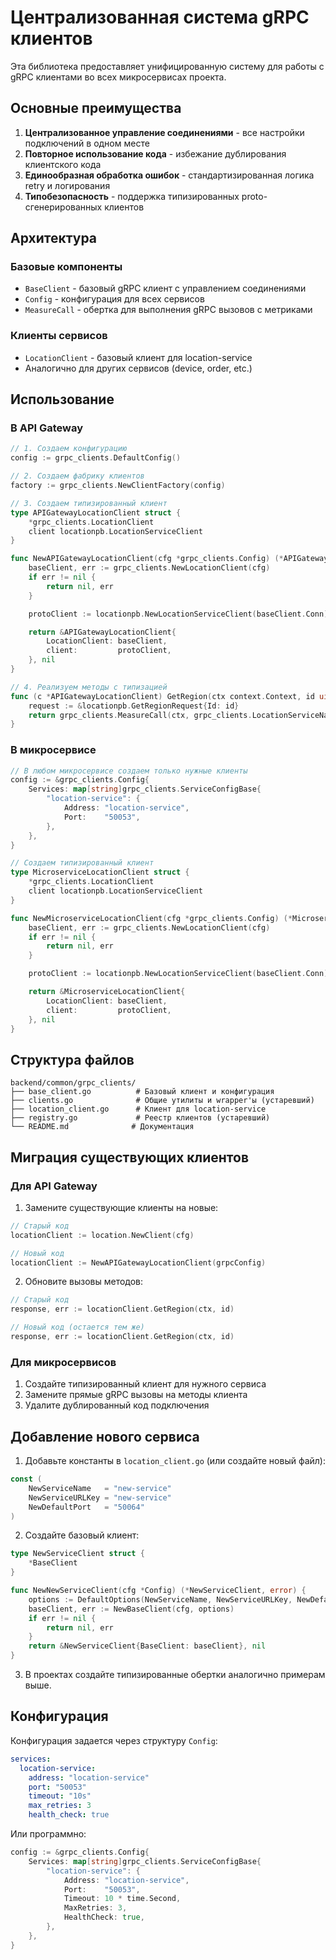 # Централизованная система gRPC клиентов

Эта библиотека предоставляет унифицированную систему для работы с gRPC клиентами во всех микросервисах проекта.

## Основные преимущества

1. **Централизованное управление соединениями** - все настройки подключений в одном месте
2. **Повторное использование кода** - избежание дублирования клиентского кода
3. **Единообразная обработка ошибок** - стандартизированная логика retry и логирования
4. **Типобезопасность** - поддержка типизированных proto-сгенерированных клиентов

## Архитектура

### Базовые компоненты

- `BaseClient` - базовый gRPC клиент с управлением соединениями
- `Config` - конфигурация для всех сервисов
- `MeasureCall` - обертка для выполнения gRPC вызовов с метриками

### Клиенты сервисов

- `LocationClient` - базовый клиент для location-service
- Аналогично для других сервисов (device, order, etc.)

## Использование

### В API Gateway

```go
// 1. Создаем конфигурацию
config := grpc_clients.DefaultConfig()

// 2. Создаем фабрику клиентов
factory := grpc_clients.NewClientFactory(config)

// 3. Создаем типизированный клиент
type APIGatewayLocationClient struct {
    *grpc_clients.LocationClient
    client locationpb.LocationServiceClient
}

func NewAPIGatewayLocationClient(cfg *grpc_clients.Config) (*APIGatewayLocationClient, error) {
    baseClient, err := grpc_clients.NewLocationClient(cfg)
    if err != nil {
        return nil, err
    }

    protoClient := locationpb.NewLocationServiceClient(baseClient.Conn)

    return &APIGatewayLocationClient{
        LocationClient: baseClient,
        client:         protoClient,
    }, nil
}

// 4. Реализуем методы с типизацией
func (c *APIGatewayLocationClient) GetRegion(ctx context.Context, id uint32) (*locationpb.RegionResponse, error) {
    request := &locationpb.GetRegionRequest{Id: id}
    return grpc_clients.MeasureCall(ctx, grpc_clients.LocationServiceName, "GetRegion", request, c.client.GetRegion)
}
```

### В микросервисе

```go
// В любом микросервисе создаем только нужные клиенты
config := &grpc_clients.Config{
    Services: map[string]grpc_clients.ServiceConfigBase{
        "location-service": {
            Address: "location-service",
            Port:    "50053",
        },
    },
}

// Создаем типизированный клиент
type MicroserviceLocationClient struct {
    *grpc_clients.LocationClient
    client locationpb.LocationServiceClient
}

func NewMicroserviceLocationClient(cfg *grpc_clients.Config) (*MicroserviceLocationClient, error) {
    baseClient, err := grpc_clients.NewLocationClient(cfg)
    if err != nil {
        return nil, err
    }

    protoClient := locationpb.NewLocationServiceClient(baseClient.Conn)

    return &MicroserviceLocationClient{
        LocationClient: baseClient,
        client:         protoClient,
    }, nil
}
```

## Структура файлов

```
backend/common/grpc_clients/
├── base_client.go          # Базовый клиент и конфигурация
├── clients.go              # Общие утилиты и wrapper'ы (устаревший)
├── location_client.go      # Клиент для location-service
├── registry.go             # Реестр клиентов (устаревший)
└── README.md              # Документация
```

## Миграция существующих клиентов

### Для API Gateway

1. Замените существующие клиенты на новые:

```go
// Старый код
locationClient := location.NewClient(cfg)

// Новый код  
locationClient := NewAPIGatewayLocationClient(grpcConfig)
```

2. Обновите вызовы методов:

```go
// Старый код
response, err := locationClient.GetRegion(ctx, id)

// Новый код (остается тем же)
response, err := locationClient.GetRegion(ctx, id)
```

### Для микросервисов

1. Создайте типизированный клиент для нужного сервиса
2. Замените прямые gRPC вызовы на методы клиента
3. Удалите дублированный код подключения

## Добавление нового сервиса

1. Добавьте константы в `location_client.go` (или создайте новый файл):

```go
const (
    NewServiceName   = "new-service"
    NewServiceURLKey = "new-service"  
    NewDefaultPort   = "50064"
)
```

2. Создайте базовый клиент:

```go
type NewServiceClient struct {
    *BaseClient
}

func NewNewServiceClient(cfg *Config) (*NewServiceClient, error) {
    options := DefaultOptions(NewServiceName, NewServiceURLKey, NewDefaultPort)
    baseClient, err := NewBaseClient(cfg, options)
    if err != nil {
        return nil, err
    }
    return &NewServiceClient{BaseClient: baseClient}, nil
}
```

3. В проектах создайте типизированные обертки аналогично примерам выше.

## Конфигурация

Конфигурация задается через структуру `Config`:

```yaml
services:
  location-service:
    address: "location-service"
    port: "50053"
    timeout: "10s"
    max_retries: 3
    health_check: true
```

Или программно:

```go
config := &grpc_clients.Config{
    Services: map[string]grpc_clients.ServiceConfigBase{
        "location-service": {
            Address: "location-service",
            Port:    "50053",
            Timeout: 10 * time.Second,
            MaxRetries: 3,
            HealthCheck: true,
        },
    },
}
```
